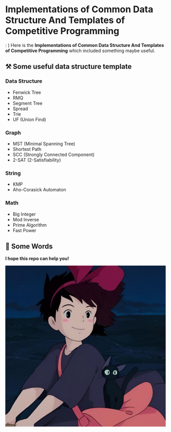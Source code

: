# **Implementations of Common Data Structure And Templates of Competitive Programming**

: ) Here is the **Implementations of Common Data Structure And Templates of Competitive Programming** which included  something maybe useful.



## ⚒️ Some useful data structure template

### Data Structure

- Fenwick Tree
- RMQ
- Segment Tree
- Spread
- Trie
- UF (Union Find)

### Graph

- MST (Minimal Spanning Tree)
- Shortest Path
- SCC (Strongly Connected Component)
- 2-SAT (2-Satisfiability) 

### String

- KMP
- Aho-Corasick Automaton

### Math

- Big Integer
- Mod Inverse
- Prime Algorithm
- Fast Power




## 🎉 Some Words

**I hope this repo can help you!**

![IMG6541](./assets/IMG6541.jpg)
